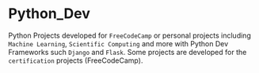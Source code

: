 # Python_Dev

Python Projects developed for `FreeCodeCamp` or personal projects including `Machine Learning`, `Scientific Computing` and more with Python Dev Frameworks such `Django` and `Flask`.
Some projects are developed for the `certification` projects (FreeCodeCamp).
